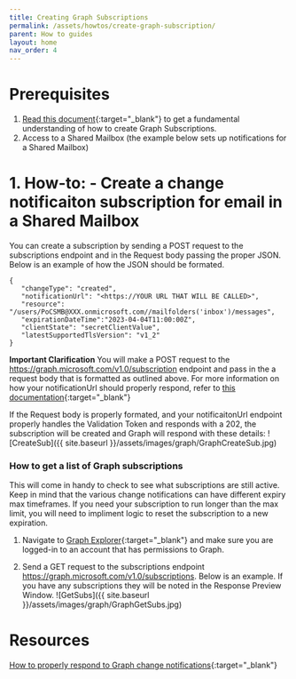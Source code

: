 ```yaml
---
title: Creating Graph Subscriptions
permalink: /assets/howtos/create-graph-subscription/
parent: How to guides
layout: home
nav_order: 4
---
```

# **Prerequisites**
1. [Read this document](https://learn.microsoft.com/en-us/graph/api/subscription-post-subscriptions?view=graph-rest-1.0&tabs=http){:target="_blank"} to get a fundamental understanding of how to create Graph Subscriptions.
2. Access to a Shared Mailbox (the example below sets up notifications for a Shared Mailbox)

# 1. How-to: - Create a change notificaiton subscription for email in a Shared Mailbox
You can create a subscription by sending a POST request to the subscriptions endpoint and in the Request body passing the proper JSON.  Below is an example of how the JSON should be formated.
~~~
{
   "changeType": "created",
   "notificationUrl": "<https://YOUR URL THAT WILL BE CALLED>",
   "resource": "/users/PoCSMB@XXX.onmicrosoft.com//mailfolders('inbox')/messages",
   "expirationDateTime":"2023-04-04T11:00:00Z",
   "clientState": "secretClientValue",
   "latestSupportedTlsVersion": "v1_2"
}
~~~
**Important Clarification**
You will make a POST request to the https://graph.microsoft.com/v1.0/subscription endpoint and pass in the a request body that is formatted as outlined above.  For more information on how your notificationUrl should properly respond, refer to [this documentation](https://learn.microsoft.com/en-us/graph/change-notifications-delivery-webhooks?tabs=http){:target="_blank"}

If the Request body is properly formated, and your notificaitonUrl endpoint properly handles the Validation Token and responds with a 202, the subscription will be created and Graph will respond with these details:
![CreateSub]({{ site.baseurl }}/assets/images/graph/GraphCreateSub.jpg)


### How to get a list of Graph subscriptions ###
This will come in handy to check to see what subscriptions are still active.  Keep in mind that the various change notifications can have different expiry max timeframes.  If you need your subscription to run longer than the max limit, you will need to impliment logic to reset the subscription to a new expiration.

1. Navigate to [Graph Explorer](https://developer.microsoft.com/en-us/graph/graph-explorer){:target="_blank"} and make sure you are logged-in to an account that has permissions to Graph.

3. Send a GET request to the subscriptions endpoint https://graph.microsoft.com/v1.0/subscriptions.  Below is an example. If you have any subscriptions they will be noted in the Response Preview Window.
![GetSubs]({{ site.baseurl }}/assets/images/graph/GraphGetSubs.jpg)

# Resources
[How to properly respond to Graph change notifications]( https://learn.microsoft.com/en-us/graph/change-notifications-delivery-webhooks?tabs=http){:target="_blank"} 
